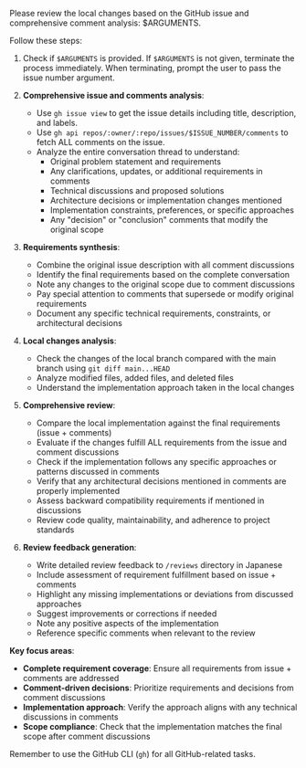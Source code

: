 Please review the local changes based on the GitHub issue and comprehensive comment analysis: $ARGUMENTS.

Follow these steps:

1.  Check if `$ARGUMENTS` is provided. If `$ARGUMENTS` is not given, terminate the process immediately. When terminating, prompt the user to pass the issue number argument.

2.  **Comprehensive issue and comments analysis**:
    - Use `gh issue view` to get the issue details including title, description, and labels.
    - Use `gh api repos/:owner/:repo/issues/$ISSUE_NUMBER/comments` to fetch ALL comments on the issue.
    - Analyze the entire conversation thread to understand:
      - Original problem statement and requirements
      - Any clarifications, updates, or additional requirements in comments
      - Technical discussions and proposed solutions
      - Architecture decisions or implementation changes mentioned
      - Implementation constraints, preferences, or specific approaches
      - Any "decision" or "conclusion" comments that modify the original scope

3.  **Requirements synthesis**:
    - Combine the original issue description with all comment discussions
    - Identify the final requirements based on the complete conversation
    - Note any changes to the original scope due to comment discussions
    - Pay special attention to comments that supersede or modify original requirements
    - Document any specific technical requirements, constraints, or architectural decisions

4.  **Local changes analysis**:
    - Check the changes of the local branch compared with the main branch using `git diff main...HEAD`
    - Analyze modified files, added files, and deleted files
    - Understand the implementation approach taken in the local changes

5.  **Comprehensive review**:
    - Compare the local implementation against the final requirements (issue + comments)
    - Evaluate if the changes fulfill ALL requirements from the issue and comment discussions
    - Check if the implementation follows any specific approaches or patterns discussed in comments
    - Verify that any architectural decisions mentioned in comments are properly implemented
    - Assess backward compatibility requirements if mentioned in discussions
    - Review code quality, maintainability, and adherence to project standards

6.  **Review feedback generation**:
    - Write detailed review feedback to `/reviews` directory in Japanese
    - Include assessment of requirement fulfillment based on issue + comments
    - Highlight any missing implementations or deviations from discussed approaches
    - Suggest improvements or corrections if needed
    - Note any positive aspects of the implementation
    - Reference specific comments when relevant to the review

**Key focus areas**:
- **Complete requirement coverage**: Ensure all requirements from issue + comments are addressed
- **Comment-driven decisions**: Prioritize requirements and decisions from comment discussions
- **Implementation approach**: Verify the approach aligns with any technical discussions in comments
- **Scope compliance**: Check that the implementation matches the final scope after comment discussions

Remember to use the GitHub CLI (`gh`) for all GitHub-related tasks.